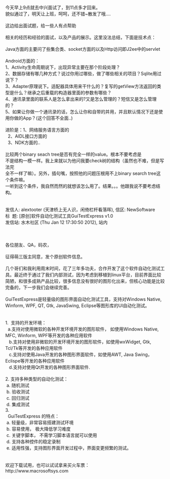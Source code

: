 <p>今天早上9点就去中兴面试了，到11点多才回来。<br />貌似通过了，明天让上班，呵呵，还不错~散发了哦....<br /><br />这边给出面试题，给一些人有点帮助<br /><br />相关的经历和经验的面试，以及产品的展示。这里没法总结，下面是技术点：<br /><br />Java方面的主要问了些集合类、socket方面的以及Http访问即J2ee中的servlet<br /><br />Android方面的：<br />1、Activity生命周期说下，出现异常主要在那个阶段处理？<br />2、数据存储有哪几种方式？说过你用过哪些，做了哪些相关的项目？Sqlite用过说下？<br />3、Adapter原理说下。适配器具体用来干什么的？复写的getView方法返回的类型是什么？继承之后重载的构造器里面的参数有哪些？<br />4、通讯录里面的联系人是怎么拿出来的?又是怎么管理的？短信又是怎么管理的？<br />5、如果让你做一个通讯录的话，怎么让你和自带的并用，并且默认情况下还是使用你做的App？(这个回答不全面..)<br /><br />进阶是：1、网络服务语言方面的<br />&nbsp; 2、AIDL接口方面的<br />&nbsp; 3、NDK方面的..<br /><br />比较两个binary seach tree是否有完全一样的value。根本不要考虑是<br />不是结构一模一样。我上来就以为他问我要check树的结构（虽然也不难，但是写法完<br />全不一样了嘛）。另外，插句嘴，按照他的问题压根用不上binary search tree这个条件嘛。<br />一听到这个条件，我自然而然的就想该怎么用了。结果。。。他跟我说不要考虑结构。<br /><br /><br />发信人: alextooter (天津桥上无人识，闲倚栏杆看落晖), 信区: NewSoftware<br />标&nbsp; 题: [原创]软件自动化测试工具GuiTestExpress v1.0<br />发信站: 水木社区 (Thu Jan 12 17:30:50 2012), 站内<br /><br /><br /><br />各位朋友、QA，码农，<br /><br />征得萌三版主同意，发个原创软件信息。<br /><br />几个哥们和我利用周末时间，花了三年多功夫，合作开发了这个软件自动化测试工具。最近终于通过了我们内部测试，因为考虑到移植到linux平台，目前界面比较简陋，和很多成熟产品比较，很多信息没有很好的图形化出来，但核心功能是比较完备的，下一步我们会继续完善。<br /><br />GuiTestExpress是轻量级的图形界面自动化测试工具，支持对Windows Native, Winform, WPF, QT, Gtk, JavaSwing, Eclipse等图形库的UI自动化测试。<br /><br /><br />1.&nbsp; 支持的开发环境：&nbsp;&nbsp;&nbsp;&nbsp; &nbsp;<br />&nbsp; a.支持对使用微软的各种开发环境开发的图形软件， 如使用Windows Native, MFC, Winform, WPF等开发的各种应用软件<br />&nbsp;&nbsp; b.支持对使用非微软的开发环境开发的图形软件，如使用wxWidget, Gtk, Tcl/Tk等开发的各种应用软件<br />&nbsp;&nbsp; c.支持对使用Java开发的各种图形界面软件，如使用AWT, Java Swing， Eclispe等开发的各种应用软件<br />&nbsp;&nbsp; d.支持对使用Qt开发的各种图形界面软件.<br /><br />2. 支持多种类型的自动化测试：<br />&nbsp;a. 随机测试<br />&nbsp;b. 验收测试<br />&nbsp;c. 回归测试<br />&nbsp;d. 集成测试<br />3.&nbsp;&nbsp; &nbsp;<br />&nbsp; GuiTestExpress 的特点：<br />&nbsp;a. 轻量级，非常容易搭建测试环境<br />&nbsp;b. 容易使用， 极大降低学习难度<br />&nbsp;c. 关键字脚本， 不需学习脚本语言就可以使用<br />&nbsp;d. 支持各种控件的稳定录制<br />&nbsp;e. 适用性强，支持图形界面开发过程中，界面变更频繁的测试。<br /><br /><br />欢迎下载试用，也可以试试拿来买火车票：<br />http://www.macrosoftsys.com<br /><br /></p>